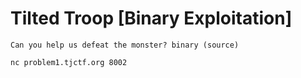 # Tilted Troop [Binary Exploitation]
```
Can you help us defeat the monster? binary (source)

nc problem1.tjctf.org 8002
```
